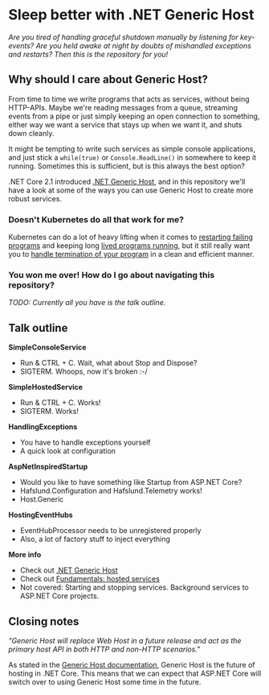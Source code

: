 Sleep better with .NET Generic Host
===================================
_Are you tired of handling graceful shutdown manually by listening for key-events? Are you held awake at night by doubts of mishandled exceptions and restarts? Then this is the repository for you!_

Why should I care about Generic Host?
-------------------------------------
From time to time we write programs that acts as services, without being HTTP-APIs. Maybe we're reading messages from a queue, streaming events from a pipe or just simply keeping an open connection to something, either way we want a service that stays up when we want it, and shuts down cleanly.

It might be tempting to write such services as simple console applications, and just stick a `while(true)` or `Console.ReadLine()` in somewhere to keep it running. Sometimes this is sufficient, but is this always the best option?

.NET Core 2.1 introduced [.NET Generic Host](https://docs.microsoft.com/en-us/aspnet/core/fundamentals/host/generic-host), and in this repository we'll have a look at some of the ways you can use Generic Host to create more robust services.

### Doesn't Kubernetes do all that work for me?
Kubernetes can do a lot of heavy lifting when it comes to [restarting failing programs](https://kubernetes.io/docs/tasks/configure-pod-container/configure-liveness-readiness-probes/) and keeping long [lived programs running](https://kubernetes.io/docs/concepts/workloads/controllers/replicaset/), but it still really want you to [handle termination of your program](https://kubernetes.io/docs/concepts/workloads/pods/pod/#termination-of-pods) in a clean and efficient manner.

### You won me over! How do I go about navigating this repository?
_TODO: Currently all you have is the talk outline._

Talk outline
------------
__SimpleConsoleService__
* Run & CTRL + C. Wait, what about Stop and Dispose?
* SIGTERM. Whoops, now it's broken :-/

__SimpleHostedService__
* Run & CTRL + C. Works!
* SIGTERM. Works!

__HandlingExceptions__
* You have to handle exceptions yourself
* A quick look at configuration

__AspNetInspiredStartup__
* Would you like to have something like Startup from ASP.NET Core?
* Hafslund.Configuration and Hafslund.Telemetry works!
* Host.Generic

__HostingEventHubs__
* EventHubProcessor needs to be unregistered properly
* Also, a lot of factory stuff to inject everything

__More info__
* Check out [.NET Generic Host](https://docs.microsoft.com/en-us/aspnet/core/fundamentals/host/generic-host)
* Check out [Fundamentals: hosted services](https://docs.microsoft.com/en-us/aspnet/core/fundamentals/host/hosted-services)
* Not covered: Starting and stopping services. Background services to ASP.NET Core projects.

Closing notes
-------------
_"Generic Host will replace Web Host in a future release and act as the primary host API in both HTTP and non-HTTP scenarios."_

As stated in the [Generic Host documentation](https://docs.microsoft.com/en-us/aspnet/core/fundamentals/host/generic-host?view=aspnetcore-2.2), Generic Host is the future of hosting in .NET Core. This means that we can expect that ASP.NET Core will switch over to using Generic Host some time in the future.
